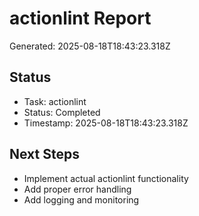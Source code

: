 # actionlint Report

Generated: 2025-08-18T18:43:23.318Z

## Status
- Task: actionlint
- Status: Completed
- Timestamp: 2025-08-18T18:43:23.318Z

## Next Steps
- Implement actual actionlint functionality
- Add proper error handling
- Add logging and monitoring
